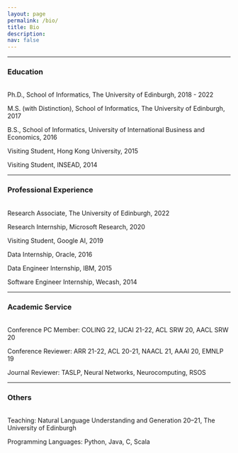 ```yaml
---
layout: page
permalink: /bio/
title: Bio
description:
nav: false
---
```


<!-- Download [PDF version](https://drive.google.com/file/d/1CwVFSn_jNCSWmRpYXiD8tNOvkww-M_mv/view?usp=sharing). -->

------

### Education

<br/>
Ph.D., School of Informatics, The University of Edinburgh, 2018 - 2022

M.S. (with Distinction), School of Informatics, The University of Edinburgh, 2017  

B.S., School of Informatics, University of International Business and Economics, 2016  

Visiting Student, Hong Kong University, 2015  

Visiting Student, INSEAD, 2014

------

### Professional Experience

<br/>
Research Associate, The University of Edinburgh, 2022

Research Internship, Microsoft Research, 2020

Visiting Student, Google AI, 2019

<!-- Project Collaboration ([IARPA MATERIAL](https://www.iarpa.gov/index.php/research-programs/material)), Raytheon, March 2018 - Present   -->

Data Internship, Oracle, 2016  

Data Engineer Internship, IBM, 2015  

Software Engineer Internship, Wecash, 2014

------

### Academic Service

<br/>
Conference PC Member: COLING 22, IJCAI 21-22, ACL SRW 20, AACL SRW 20

Conference Reviewer: ARR 21-22, ACL 20-21, NAACL 21, AAAI 20, EMNLP 19

Journal Reviewer: TASLP, Neural Networks, Neurocomputing, RSOS

------

### Others

<br/>
Teaching: Natural Language Understanding and Generation 20–21, The University of Edinburgh

Programming Languages: Python, Java, C, Scala